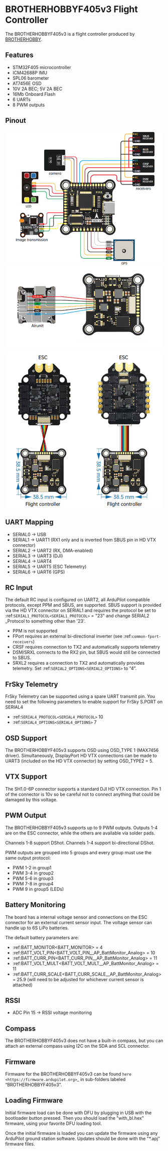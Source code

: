 # BROTHERHOBBYF405v3 Flight Controller

The BROTHERHOBBYF405v3 is a flight controller produced by [BROTHERHOBBY](https://www.brotherhobbystore.com/).

## Features

 - STM32F405 microcontroller
 - ICM42688P IMU
 - SPL06 barometer
 - AT7456E OSD
 - 10V 2A BEC; 5V 2A BEC
 - 16Mb Onboard Flash
 - 6 UARTs
 - 8 PWM outputs

## Pinout

![BROTHERHOBBYF405v3 Board Top](Top.png "BROTHERHOBBYF405v3 Top")
![BROTHERHOBBYF405v3 Board Bottom](Bottom.png "BROTHERHOBBYF405v3 Bottom")
![BROTHERHOBBYF405v3 Board ESC Connections](ESC.png "BROTHERHOBBYF405v3 ESC")

## UART Mapping

 - SERIAL0 -> USB
 - SERIAL1 -> UART1 (RX1 only and is inverted from SBUS pin in HD VTX connector)
 - SERIAL2 -> UART2 (RX, DMA-enabled)
 - SERIAL3 -> UART3 (DJI)
 - SERIAL4 -> UART4 
 - SERIAL5 -> UART5 (ESC Telemetry)
 - SERIAL6 -> UART6 (GPS)

## RC Input

The default RC input is configured on UART2, all ArduPilot compatible protocols, except PPM and SBUS, are supported. SBUS support is provided via the HD VTX connector on SERIAL1 and requires the protocol be set to :ref:`SERIAL1_PROTOCOL<SERIAL1_PROTOCOL>` = "23" and change SERIAL2 _Protocol to something other than '23'.

* PPM is not supported
* FPort requires an external bi-directional inverter (see :ref:`common-fport-receivers`)
* CRSF requires connection to TX2 and automatically supports telemetry
* DSM/SRXL connects to the RX2 pin, but SBUS would still be connected to SBUS.
* SRXL2 requires a connection to TX2 and automatically provides telemetry. Set :ref:`SERIAL2_OPTIONS<SERIAL2_OPTIONS>` to “4”.


## FrSky Telemetry
 
FrSky Telemetry can be supported using a spare UART transmit pin. You need to set the following parameters to enable support for FrSky S.PORT on SERIAL4
 
  - :ref:`SERIAL4_PROTOCOL<SERIAL4_PROTOCOL>` 10
  - :ref:`SERIAL4_OPTIONS<SERIAL4_OPTIONS>` 7

## OSD Support

The BROTHERHOBBYF405v3 supports OSD using OSD_TYPE 1 (MAX7456 driver). Simultaneously, DisplayPort HD VTX connections can be made to UART3 (included on the HD VTX connector) by setting OSD_TYPE2 = 5.

## VTX Support

The SH1.0-6P connector supports a standard DJI HD VTX connection. Pin 1 of the connector is 10v so be careful not to connect
anything that could be damaged by this voltage.

## PWM Output

The BROTHERHOBBYF405v3 supports up to 9 PWM outputs. Outputs 1-4 are on the ESC connector, while the others are available via solder pads.

Channels 1-8 support DShot.
Channels 1-4 support bi-directional DShot.

PWM outputs are grouped into 5 groups and every group must use the same output protocol:
 - PWM 1-2  in group1
 - PWM 3-4  in group2
 - PWM 5-6  in group3
 - PWM 7-8  in group4
 - PWM 9    in group5 (LEDs)

## Battery Monitoring

The board has a internal voltage sensor and connections on the ESC connector for an external current sensor input.
The voltage sensor can handle up to 6S LiPo batteries.

The default battery parameters are:

 - :ref:BATT_MONITOR<BATT_MONITOR> = 4
 - :ref:BATT_VOLT_PIN<BATT_VOLT_PIN__AP_BattMonitor_Analog> = 10
 - :ref:BATT_CURR_PIN<BATT_CURR_PIN__AP_BattMonitor_Analog> = 11
 - :ref:BATT_VOLT_MULT<BATT_VOLT_MULT__AP_BattMonitor_Analog> = 11
 - :ref:BATT_CURR_SCALE<BATT_CURR_SCALE__AP_BattMonitor_Analog> = 25.9 (will need to be adjusted for whichever current sensor is attached)

## RSSI

 - ADC Pin 15 -> RSSI voltage monitoring

## Compass

The BROTHERHOBBYF405v3 does not have a built-in compass, but you can attach an external compass using I2C on the SDA and SCL connector.

## Firmware
Firmware for the BROTHERHOBBYF405v3 can be found `here <https://firmware.ardupilot.org>`_ in sub-folders labeled “BROTHERHOBBYF405v3".

## Loading Firmware

Initial firmware load can be done with DFU by plugging in USB with the bootloader button pressed. Then you should load the "with_bl.hex" firmware, using your favorite DFU loading tool.

Once the initial firmware is loaded you can update the firmware using any ArduPilot ground station software. Updates should be done with the "*.apj" firmware files.

